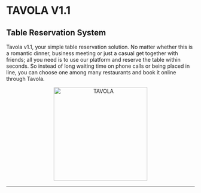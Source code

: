 # TAVOLA V1.1
## Table Reservation System


Tavola v1.1, your simple table reservation solution. No matter whether this is a romantic dinner, business meeting or just a casual get together with friends; all you need is to use our platform and reserve the table within seconds. So instead of long waiting time on phone calls or being placed in line, you can choose one among many restaurants and book it online through Tavola.


<div align="center">
  <img src="https://github.com/RWSandaru8/webapp1/blob/main/assets/Images/logo1.jpg" alt="TAVOLA" width="250">
</div>

---
